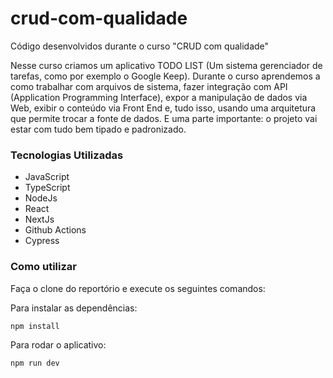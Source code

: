 # crud-com-qualidade
Código desenvolvidos durante o curso "CRUD com qualidade"

Nesse curso criamos um aplicativo TODO LIST (Um sistema gerenciador de tarefas, como por exemplo o Google Keep). Durante o curso aprendemos a como trabalhar com arquivos de sistema, fazer integração com API (Application Programming Interface), expor a manipulação de dados via Web, exibir o conteúdo via Front End e, tudo isso, usando uma arquitetura que permite trocar a fonte de dados. E uma parte importante: o projeto vai estar com tudo bem tipado e padronizado.


### Tecnologias Utilizadas
- JavaScript
- TypeScript
- NodeJs
- React
- NextJs
- Github Actions
- Cypress

### Como utilizar

Faça o clone do reportório e execute os seguintes comandos:

Para instalar as dependências:
```
npm install
```

Para rodar o aplicativo:
```
npm run dev
```
